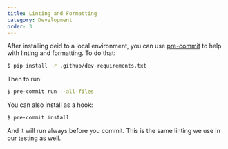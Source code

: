 ```yaml
---
title: Linting and Formatting
category: Development
order: 3
---
```


After installing deid to a local environment, you can use [pre-commit](https://pre-commit.com/) to help
with linting and formatting. To do that:


```bash
$ pip install -r .github/dev-requirements.txt
```

Then to run:

```bash
$ pre-commit run --all-files
```

You can also install as a hook:

```bash
$ pre-commit install
```

And it will run always before you commit. This is the same linting
we use in our testing as well.
